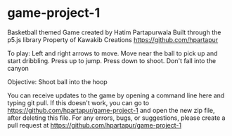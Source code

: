 # game-project-1

Basketball themed Game created by Hatim Partapurwala
Built through the p5.js library
Property of Kawakib Creations
https://github.com/hpartapur

To play:
Left and right arrows to move.
Move near the ball to pick up and start dribbling.
Press up to jump.
Press down to shoot.
Don't fall into the canyon

Objective:
Shoot ball into the hoop

You can receive updates to the game by opening a command line here and typing git pull.
If this doesn't work, you can go to https://github.com/hpartapur/game-project-1 and open the new zip file, after deleting this file.
For any errors, bugs, or suggestions, please create a pull request at https://github.com/hpartapur/game-project-1
